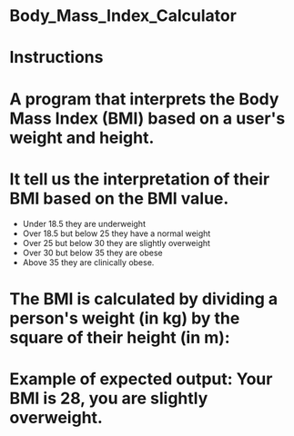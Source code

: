 # Body_Mass_Index_Calculator
# Instructions
# A program that interprets the Body Mass Index (BMI) based on a user's weight and height.
# It tell us the interpretation of their BMI based on the BMI value.
- Under 18.5 they are underweight
- Over 18.5 but below 25 they have a normal weight
- Over 25 but below 30 they are slightly overweight
- Over 30 but below 35 they are obese
- Above 35 they are clinically obese.
# The BMI is calculated by dividing a person's weight (in kg) by the square of their height (in m):
# Example of expected output: Your BMI is 28, you are slightly overweight.
